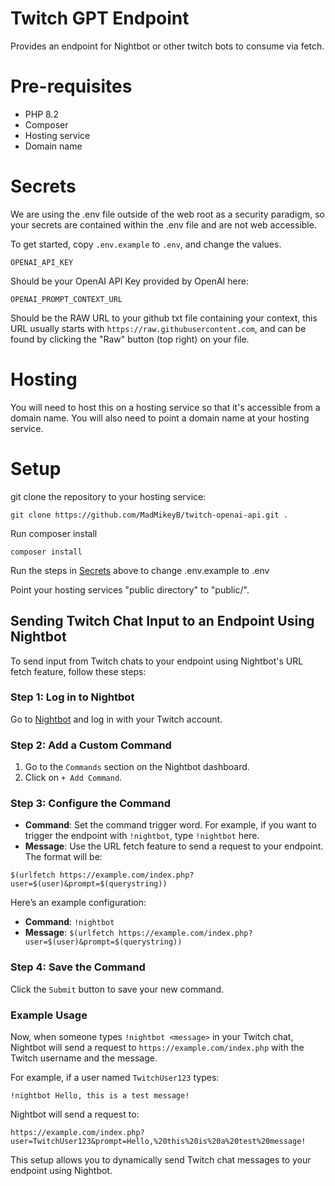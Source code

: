 # Twitch GPT Endpoint

Provides an endpoint for Nightbot or other twitch bots to consume via fetch.

# Pre-requisites

- PHP 8.2
- Composer
- Hosting service
- Domain name

# Secrets

We are using the .env file outside of the web root as a security paradigm, so your secrets are contained within the .env file and are not web accessible.

To get started, copy `.env.example` to `.env`, and change the values.

`OPENAI_API_KEY` 

Should be your OpenAI API Key provided by OpenAI here:

`OPENAI_PROMPT_CONTEXT_URL`

Should be the RAW URL to your github txt file containing your context, this URL usually starts with `https://raw.githubusercontent.com`, and can be found by clicking the "Raw" button (top right) on your file.

# Hosting

You will need to host this on a hosting service so that it's accessible from a domain name. You will also need to point a domain name at your hosting service.

# Setup

git clone the repository to your hosting service:

`git clone https://github.com/MadMikeyB/twitch-openai-api.git .`

Run composer install

`composer install`

Run the steps in <a href="#secrets">Secrets</a> above to change .env.example to .env

Point your hosting services "public directory" to "public/".


## Sending Twitch Chat Input to an Endpoint Using Nightbot

To send input from Twitch chats to your endpoint using Nightbot's URL fetch feature, follow these steps:

### Step 1: Log in to Nightbot

Go to [Nightbot](https://nightbot.tv/) and log in with your Twitch account.

### Step 2: Add a Custom Command

1. Go to the `Commands` section on the Nightbot dashboard.
2. Click on `+ Add Command`.

### Step 3: Configure the Command

- **Command**: Set the command trigger word. For example, if you want to trigger the endpoint with `!nightbot`, type `!nightbot` here.
- **Message**: Use the URL fetch feature to send a request to your endpoint. The format will be:

```
$(urlfetch https://example.com/index.php?user=$(user)&prompt=$(querystring))
```

Here’s an example configuration:

- **Command**: `!nightbot`
- **Message**: `$(urlfetch https://example.com/index.php?user=$(user)&prompt=$(querystring))`

### Step 4: Save the Command

Click the `Submit` button to save your new command.

### Example Usage

Now, when someone types `!nightbot <message>` in your Twitch chat, Nightbot will send a request to `https://example.com/index.php` with the Twitch username and the message.

For example, if a user named `TwitchUser123` types:

```
!nightbot Hello, this is a test message!
```

Nightbot will send a request to:

```
https://example.com/index.php?user=TwitchUser123&prompt=Hello,%20this%20is%20a%20test%20message!
```

This setup allows you to dynamically send Twitch chat messages to your endpoint using Nightbot.